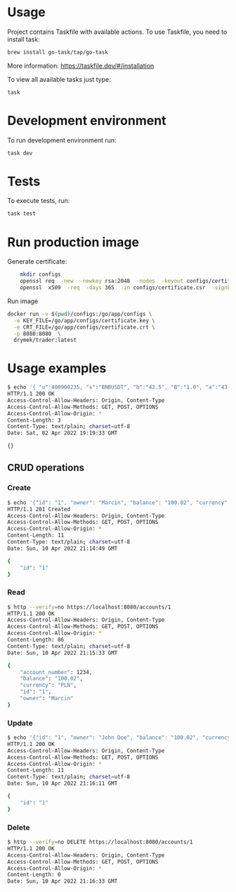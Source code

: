 # Usage

Project contains Taskfile with available actions. To use Taskfile, you need to install task:

```bash
brew install go-task/tap/go-task
```

More information: https://taskfile.dev/#/installation

To view all available tasks just type:

```bash
task
```

# Development environment

To run development environment run:

```bash
task dev
```

# Tests

To execute tests, run:

```bash
task test
```

# Run production image

Generate certificate:

```bash
    mkdir configs
    openssl req  -new  -newkey rsa:2048  -nodes  -keyout configs/certificate.key  -out configs/certificate.csr  -subj "/C=PL/L=Gliwice/O=Trader/OU=Trader/CN=localhost"
    openssl  x509  -req  -days 365  -in configs/certificate.csr  -signkey configs/certificate.key  -out configs/certificate.crt
```

Run image

```bash
docker run -v $(pwd)/configs:/go/app/configs \
  -e KEY_FILE=/go/app/configs/certificate.key \
  -e CRT_FILE=/go/app/configs/certificate.crt \
  -p 8080:8080  \
  drymek/trader:latest 
```

# Usage examples

```bash
$ echo '{ "u":400900235, "s":"BNBUSDT", "b":"42.5", "B":"1.0", "a":"43.0", "A":"10" }' | http --verify=no https://localhost:8080/stream
HTTP/1.1 200 OK
Access-Control-Allow-Headers: Origin, Content-Type
Access-Control-Allow-Methods: GET, POST, OPTIONS
Access-Control-Allow-Origin: *
Content-Length: 3
Content-Type: text/plain; charset=utf-8
Date: Sat, 02 Apr 2022 19:19:33 GMT

{}
```

## CRUD operations

### Create

```bash
$ echo '{"id": "1", "owner": "Marcin", "balance": "100.02", "currency": "PLN", "account_number": 1234}' | http --verify=no https://localhost:8080/accounts
HTTP/1.1 201 Created
Access-Control-Allow-Headers: Origin, Content-Type
Access-Control-Allow-Methods: GET, POST, OPTIONS
Access-Control-Allow-Origin: *
Content-Length: 11
Content-Type: text/plain; charset=utf-8
Date: Sun, 10 Apr 2022 21:14:49 GMT

{
    "id": "1"
}
```

### Read

```bash
$ http --verify=no https://localhost:8080/accounts/1
HTTP/1.1 200 OK
Access-Control-Allow-Headers: Origin, Content-Type
Access-Control-Allow-Methods: GET, POST, OPTIONS
Access-Control-Allow-Origin: *
Content-Length: 86
Content-Type: text/plain; charset=utf-8
Date: Sun, 10 Apr 2022 21:15:33 GMT

{
    "account_number": 1234,
    "balance": "100.02",
    "currency": "PLN",
    "id": "1",
    "owner": "Marcin"
}
```

### Update

```bash
$ echo '{"id": "1", "owner": "John Doe", "balance": "100.02", "currency": "PLN", "account_number": 1234}' | http --verify=no PUT https://localhost:8080/accounts
HTTP/1.1 200 OK
Access-Control-Allow-Headers: Origin, Content-Type
Access-Control-Allow-Methods: GET, POST, OPTIONS
Access-Control-Allow-Origin: *
Content-Length: 11
Content-Type: text/plain; charset=utf-8
Date: Sun, 10 Apr 2022 21:16:11 GMT

{
    "id": "1"
}
```

### Delete

```bash
$ http --verify=no DELETE https://localhost:8080/accounts/1
HTTP/1.1 200 OK
Access-Control-Allow-Headers: Origin, Content-Type
Access-Control-Allow-Methods: GET, POST, OPTIONS
Access-Control-Allow-Origin: *
Content-Length: 0
Date: Sun, 10 Apr 2022 21:16:33 GMT
```